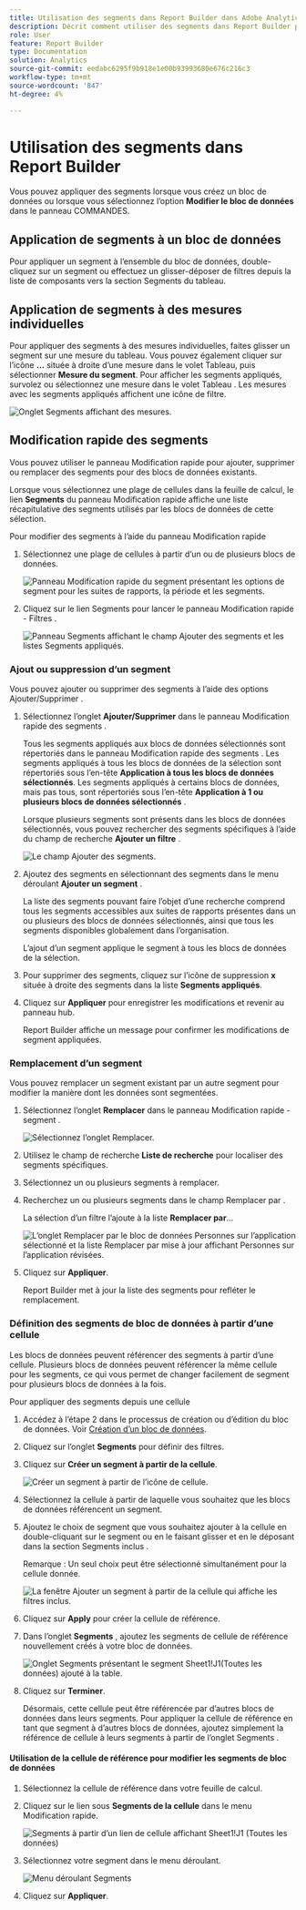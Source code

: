 ```yaml
---
title: Utilisation des segments dans Report Builder dans Adobe Analytics
description: Décrit comment utiliser des segments dans Report Builder pour Adobe Analytics
role: User
feature: Report Builder
type: Documentation
solution: Analytics
source-git-commit: eedabc6295f9b918e1e00b93993680e676c216c3
workflow-type: tm+mt
source-wordcount: '847'
ht-degree: 4%

---
```


# Utilisation des segments dans Report Builder

Vous pouvez appliquer des segments lorsque vous créez un bloc de données ou lorsque vous sélectionnez l’option **Modifier le bloc de données** dans le panneau COMMANDES.

## Application de segments à un bloc de données

Pour appliquer un segment à l’ensemble du bloc de données, double-cliquez sur un segment ou effectuez un glisser-déposer de filtres depuis la liste de composants vers la section Segments du tableau.

## Application de segments à des mesures individuelles

Pour appliquer des segments à des mesures individuelles, faites glisser un segment sur une mesure du tableau. Vous pouvez également cliquer sur l’icône **...** située à droite d’une mesure dans le volet Tableau, puis sélectionner **Mesure du segment**. Pour afficher les segments appliqués, survolez ou sélectionnez une mesure dans le volet Tableau . Les mesures avec les segments appliqués affichent une icône de filtre.

![Onglet Segments affichant des mesures.](./assets/filter_by.png)

## Modification rapide des segments

Vous pouvez utiliser le panneau Modification rapide pour ajouter, supprimer ou remplacer des segments pour des blocs de données existants.

Lorsque vous sélectionnez une plage de cellules dans la feuille de calcul, le lien **Segments** du panneau Modification rapide affiche une liste récapitulative des segments utilisés par les blocs de données de cette sélection.

Pour modifier des segments à l’aide du panneau Modification rapide

1. Sélectionnez une plage de cellules à partir dʼun ou de plusieurs blocs de données.

   ![ Panneau Modification rapide du segment présentant les options de segment pour les suites de rapports, la période et les segments.](./assets/select_multiple_dbs.png)

1. Cliquez sur le lien Segments pour lancer le panneau Modification rapide - Filtres .

   ![Panneau Segments affichant le champ Ajouter des segments et les listes Segments appliqués.](./assets/quick_edit_filters.png)

### Ajout ou suppression d’un segment

Vous pouvez ajouter ou supprimer des segments à l’aide des options Ajouter/Supprimer .

1. Sélectionnez l’onglet **Ajouter/Supprimer** dans le panneau Modification rapide des segments .

   Tous les segments appliqués aux blocs de données sélectionnés sont répertoriés dans le panneau Modification rapide des segments . Les segments appliqués à tous les blocs de données de la sélection sont répertoriés sous l’en-tête **Application à tous les blocs de données sélectionnés**. Les segments appliqués à certains blocs de données, mais pas tous, sont répertoriés sous l’en-tête **Application à 1 ou plusieurs blocs de données sélectionnés** .

   Lorsque plusieurs segments sont présents dans les blocs de données sélectionnés, vous pouvez rechercher des segments spécifiques à l’aide du champ de recherche **Ajouter un filtre** .

   ![Le champ Ajouter des segments.](./assets/add_filter.png)

1. Ajoutez des segments en sélectionnant des segments dans le menu déroulant **Ajouter un segment** .

   La liste des segments pouvant faire l’objet d’une recherche comprend tous les segments accessibles aux suites de rapports présentes dans un ou plusieurs des blocs de données sélectionnés, ainsi que tous les segments disponibles globalement dans l’organisation.

   L’ajout d’un segment applique le segment à tous les blocs de données de la sélection.

1. Pour supprimer des segments, cliquez sur l’icône de suppression **x** située à droite des segments dans la liste **Segments appliqués**.

1. Cliquez sur **Appliquer** pour enregistrer les modifications et revenir au panneau hub.

   Report Builder affiche un message pour confirmer les modifications de segment appliquées.

### Remplacement d’un segment

Vous pouvez remplacer un segment existant par un autre segment pour modifier la manière dont les données sont segmentées.

1. Sélectionnez l’onglet **Remplacer** dans le panneau Modification rapide - segment .

   ![Sélectionnez l’onglet Remplacer.](./assets/replace_filter.png)

1. Utilisez le champ de recherche **Liste de recherche** pour localiser des segments spécifiques.

1. Sélectionnez un ou plusieurs segments à remplacer.

1. Recherchez un ou plusieurs segments dans le champ Remplacer par .

   La sélection dʼun filtre lʼajoute à la liste **Remplacer par**...

   ![L’onglet Remplacer par le bloc de données Personnes sur l’application sélectionné et la liste Remplacer par mise à jour affichant Personnes sur l’application révisées.](./assets/replace_screen_new.png)

1. Cliquez sur **Appliquer**.

   Report Builder met à jour la liste des segments pour refléter le remplacement.

### Définition des segments de bloc de données à partir d’une cellule

Les blocs de données peuvent référencer des segments à partir d’une cellule. Plusieurs blocs de données peuvent référencer la même cellule pour les segments, ce qui vous permet de changer facilement de segment pour plusieurs blocs de données à la fois.

Pour appliquer des segments depuis une cellule

1. Accédez à l’étape 2 dans le processus de création ou d’édition du bloc de données. Voir [Création d’un bloc de données](./create-a-data-block.md).
1. Cliquez sur l’onglet **Segments** pour définir des filtres.
1. Cliquez sur **Créer un segment à partir de la cellule**.

   ![Créer un segment à partir de l’icône de cellule.](./assets/create-filter-from-cell.png)

1. Sélectionnez la cellule à partir de laquelle vous souhaitez que les blocs de données référencent un segment.

1. Ajoutez le choix de segment que vous souhaitez ajouter à la cellule en double-cliquant sur le segment ou en le faisant glisser et en le déposant dans la section Segments inclus .

   Remarque : Un seul choix peut être sélectionné simultanément pour la cellule donnée.

   ![La fenêtre Ajouter un segment à partir de la cellule qui affiche les filtres inclus.](./assets/select-filters.png)

1. Cliquez sur **Apply** pour créer la cellule de référence.

1. Dans l’onglet **Segments** , ajoutez les segments de cellule de référence nouvellement créés à votre bloc de données.

   ![Onglet Segments présentant le segment Sheet1!J1(Toutes les données) ajouté à la table.](./assets/reference-cell-filter.png)

1. Cliquez sur **Terminer**.

   Désormais, cette cellule peut être référencée par d’autres blocs de données dans leurs segments. Pour appliquer la cellule de référence en tant que segment à d’autres blocs de données, ajoutez simplement la référence de cellule à leurs segments à partir de l’onglet Segments .

#### Utilisation de la cellule de référence pour modifier les segments de bloc de données

1. Sélectionnez la cellule de référence dans votre feuille de calcul.

1. Cliquez sur le lien sous **Segments de la cellule** dans le menu Modification rapide.

   ![ Segments à partir d’un lien de cellule affichant Sheet1!J1 (Toutes les données)](./assets/filters-from-cell-link.png)

1. Sélectionnez votre segment dans le menu déroulant.

   ![Menu déroulant Segments](./assets/filter-drop-down.png)

1. Cliquez sur **Appliquer**.
